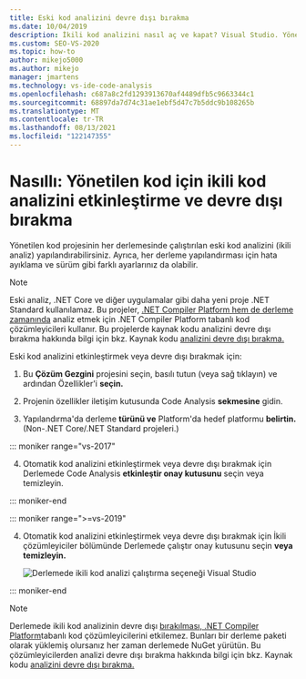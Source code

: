 ```yaml
---
title: Eski kod analizini devre dışı bırakma
ms.date: 10/04/2019
description: İkili kod analizini nasıl aç ve kapat? Visual Studio. Yönetilen kod projelerinde bu özelliği yapılandırmaya bakın.
ms.custom: SEO-VS-2020
ms.topic: how-to
author: mikejo5000
ms.author: mikejo
manager: jmartens
ms.technology: vs-ide-code-analysis
ms.openlocfilehash: c687a8c2fd1293913670af4489dfb5c9663344c1
ms.sourcegitcommit: 68897da7d74c31ae1ebf5d47c7b5ddc9b108265b
ms.translationtype: MT
ms.contentlocale: tr-TR
ms.lasthandoff: 08/13/2021
ms.locfileid: "122147355"
---
```

# <a name="how-to-enable-and-disable-binary-code-analysis-for-managed-code"></a>Nasıllı: Yönetilen kod için ikili kod analizini etkinleştirme ve devre dışı bırakma

Yönetilen kod projesinin her derlemesinde çalıştırılan eski kod analizini (ikili analiz) yapılandırabilirsiniz. Ayrıca, her derleme yapılandırması için hata ayıklama ve sürüm gibi farklı ayarlarınız da olabilir.

> [!NOTE]
> Eski analiz, .NET Core ve diğer uygulamalar gibi daha yeni proje .NET Standard kullanılamaz. Bu projeler, [.NET Compiler Platform hem de derleme zamanında](roslyn-analyzers-overview.md) analiz etmek için .NET Compiler Platform tabanlı kod çözümleyicileri kullanır. Bu projelerde kaynak kodu analizini devre dışı bırakma hakkında bilgi için bkz. Kaynak kodu [analizini devre dışı bırakma.](disable-code-analysis.md)

Eski kod analizini etkinleştirmek veya devre dışı bırakmak için:

1. Bu **Çözüm Gezgini** projesini seçin, basılı tutun (veya sağ tıklayın) ve ardından Özellikler'i **seçin.**

2. Projenin özellikler iletişim kutusunda Code Analysis **sekmesine** gidin.

3. Yapılandırma'da derleme **türünü ve** Platform'da hedef platformu **belirtin.** (Non-.NET Core/.NET Standard projeleri.)

::: moniker range="vs-2017"

4. Otomatik kod analizini etkinleştirmek veya devre dışı bırakmak için Derlemede Code Analysis **etkinleştir onay kutusunu** seçin veya temizleyin.

::: moniker-end

::: moniker range=">=vs-2019"

4. Otomatik kod analizini etkinleştirmek veya devre  dışı bırakmak için İkili çözümleyiciler bölümünde Derlemede çalıştır onay kutusunu seçin **veya temizleyin.**

   ![Derlemede ikili kod analizi çalıştırma seçeneği Visual Studio](media/run-on-build-binary-analyzers.png)

::: moniker-end

> [!NOTE]
> Derlemede ikili kod analizinin devre dışı [bırakılması, .NET Compiler Platform](roslyn-analyzers-overview.md)tabanlı kod çözümleyicilerini etkilemez. Bunları bir derleme paketi olarak yüklemiş olursanız her zaman derlemede NuGet yürütün. Bu çözümleyicilerden analizi devre dışı bırakma hakkında bilgi için bkz. Kaynak kodu [analizini devre dışı bırakma.](disable-code-analysis.md)
